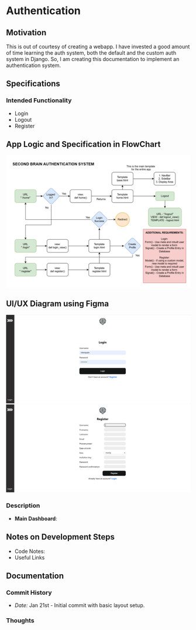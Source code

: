 # Authentication

## Motivation
This is out of courtesy of creating a webapp. I have invested a good amount of time learning the auth system, both the default and the custom auth system in Django. So, I am creating this documentation to implement an authentication system.

## Specifications

### Intended Functionality
- Login
- Logout
- Register

## App Logic and Specification in FlowChart
<img src="SecondBrainiAuthentication.drawio.png" alt="DesktopFrame" width="600"/>

## UI/UX Diagram using Figma
<img src="LoginView.png" alt="DesktopFrame" width="600"/>
<img src="RegisterView.png" alt="DesktopFrame" width="600"/>

### Description
- **Main Dashboard**: 

## Notes on Development Steps 
* Code Notes:
* Useful Links

## Documentation
### Commit History
- *Date:* Jan 21st - Initial commit with basic layout setup.

### Thoughts

